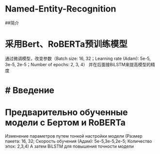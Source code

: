 # Named-Entity-Recognition

##简介

# 采用Bert、RoBERTa预训练模型
通过微调模型，改变参数（Batch size: 16, 32；Learning rate (Adam): 5e-5, 3e-5, 2e-5；Number of epochs: 2, 3, 4）
并在后面接BiLSTM来提高模型的精度


# # Введение

# Предварительно обученные модели с Бертом и RoBERTa
Изменение параметров путем тонкой настройки модели (Размер пакета: 16, 32; Скорость обучения (Адам): 5e-5,3e-5,2e-5; Количество эпох: 2,3,4)
А затем BiLSTM для повышения точности модели
